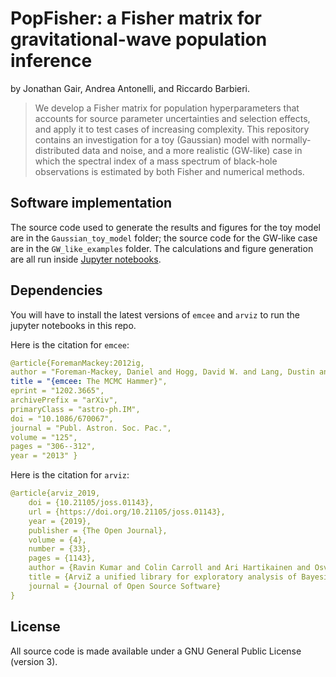 # PopFisher: a Fisher matrix for gravitational-wave population inference

by Jonathan Gair, Andrea Antonelli, and Riccardo Barbieri.


> We develop a Fisher matrix for population hyperparameters that accounts for source parameter uncertainties and selection effects, and apply it to test cases of increasing complexity. This repository contains an investigation for a toy (Gaussian) model with normally-distributed data and noise, and a more realistic (GW-like) case in which the spectral index of a mass spectrum of black-hole observations is estimated by both Fisher and numerical methods.



## Software implementation


The source code used to generate the results and figures for the toy model are in
the `Gaussian_toy_model` folder; the source code for the GW-like case are in the `GW_like_examples` folder.
The calculations and figure generation are all run inside
[Jupyter notebooks](http://jupyter.org/).



## Dependencies

You will have to install the latest versions of `emcee` and `arviz` to run the jupyter notebooks in this repo.

Here is the citation for `emcee`:

```yaml
@article{ForemanMackey:2012ig, 
author = "Foreman-Mackey, Daniel and Hogg, David W. and Lang, Dustin and Goodman, Jonathan", 
title = "{emcee: The MCMC Hammer}", 
eprint = "1202.3665", 
archivePrefix = "arXiv", 
primaryClass = "astro-ph.IM", 
doi = "10.1086/670067", 
journal = "Publ. Astron. Soc. Pac.", 
volume = "125", 
pages = "306--312", 
year = "2013" }
```
Here is the citation for `arviz`:

```yaml
@article{arviz_2019,
    doi = {10.21105/joss.01143},
    url = {https://doi.org/10.21105/joss.01143},
    year = {2019},
    publisher = {The Open Journal},
    volume = {4},
    number = {33},
    pages = {1143},
    author = {Ravin Kumar and Colin Carroll and Ari Hartikainen and Osvaldo Martin},
    title = {ArviZ a unified library for exploratory analysis of Bayesian models in Python},
    journal = {Journal of Open Source Software}
}
```


## License

All source code is made available under a GNU General Public License (version 3).
